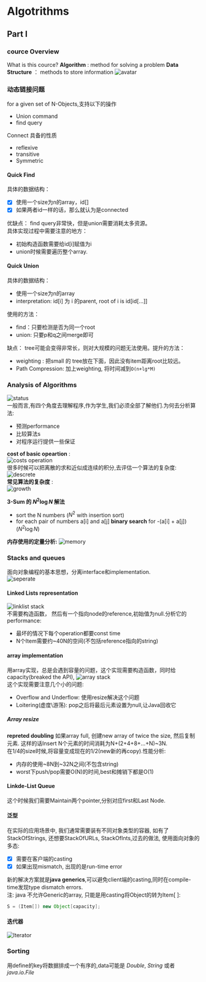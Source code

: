 # Algotrithms

## Part I

### cource Overview 

What is this cource?
**Algorithm** : method for solving a problem
**Data Structure** ： methods to store information 
![avatar](figure/1-1.PNG)

### 动态链接问题
for a given set of N-Objects,支持以下的操作<br>
* Union command
* find query

Connect 具备的性质<br>
* reflexive 
* transitive
* Symmetric

#### Quick Find
具体的数据结构： 
- [x] 使用一个size为n的array，id[]
- [x] 如果两者id一样的话，那么就认为是connected

优缺点： find query非常快，但是union需要消耗太多资源。<br>
具体实现过程中需要注意的地方：
* 初始构造函数需要给id[i]赋值为i
* union时候需要遍历整个array.

#### Quick Union
具体的数据结构：
- 使用一个size为n的array
- interpretation: id[i] 为 i 的parent, root of i is id[id[...]]

使用的方法：
- find：只要检测是否为同一个root
- union: 只要p和q之间merge即可

缺点： tree可能会变得非常长，则对大规模的问题无法使用。提升的方法：
- weighting : 把small 的 tree放在下面，因此没有item距离root比较远。
- Path Compression: 加上weighting, 将时间减到`O(n+lg*M)`

### Analysis of Algorithms

![status](figure/3-1.png)<br>
一般而言,有四个角度去理解程序,作为学生,我们必须全部了解他们.为何去分析算法:

* 预测performance
* 比较算法s
* 对程序运行提供一些保证

**cost of basic opeartion**  :<br>
![costs operation](figure/3-2.png)<br>
很多时候可以把离散的求和近似成连续的积分,去评估一个算法的复杂度:<br>
![descrete](figure/3-3.png)<br>
**常见算法的复杂度** :<br>
![growth](figure/3-4.png)<br>

**3-Sum 的 $N^2 \log N$ 解法**

* sort the N numbers ($N^2$ with insertion sort)
* for each pair of numbers a[i] and a[j] **binary search** for -(a[i] + a[j]) ($N^2 \log N$)

**内存使用的定量分析:**
![memory](figure/3-5.png)<br>

### Stacks and queues

面向对象编程的基本思想，分离interface和implementation.<br>
![seperate](figure/4-1.png)<br>

#### Linked Lists representation

![linklist stack](figure/4-2.png)<br>
不需要构造函数， 然后有一个指向node的reference,初始值为null.分析它的performance:

- 最坏的情况下每个operation都要const time
- N个Item需要约~40N的空间(不包括reference指向的string)

#### array implementation

用array实现，总是会遇到容量的问题，这个实现需要构造函数，同时给capacity(breaked the API),
![array stack](figure/4-3.png)<br>
这个实现需要注意几个小的问题:
- Overflow and Underflow: 使用resize解决这个问题
- Loitering(虚度\游荡): pop之后将最后元素设置为null,让Java回收它

##### Array resize
**repreted doubling** 如果array full, 创建new array of twice the size, 然后复制元素. 这样的话Insert N个元素的时间消耗为N+(2+4+8+...+N)~3N.<br>
在1/4的size时候,将容量变成现在的1/2(new新的再copy).性能分析:
- 内存的使用~8N到~32N之间(不包含string)
- worst下push/pop需要O(N)的时间,best和摊销下都是O(1)

#### Linkde-List Queue
这个时候我们需要Maintain两个pointer,分别对应first和Last Node.

#### 泛型
在实际的应用场景中, 我们通常需要装有不同对象类型的容器, 如有了StackOfStrings, 还想要StackOfURLs, StackOfInts,过去的做法, 使用面向对象的多态:
- [x] 需要在客户端的casting
- [x] 如果出现mismatch, 出现的是run-time error

新的解决方案就是**java generics**,可以避免client端的casting,同时在compile-time发现type dismatch errors.<br>
注: java 不允许Generic的array, 只能是用casting将Object的转为Item[ ]:<br>
```Java
S = (Item[]) new Object[capacity];
```

#### 迭代器
![Iterator](figure/4-4.png)<br>

### Sorting
用define的key将数据排成一个有序的,data可能是 _Double_, _String_ 或者 _java.io.File_